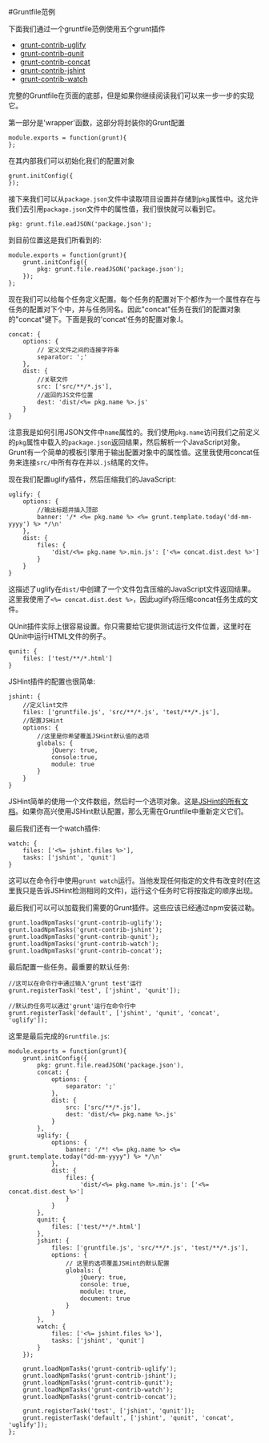 #Gruntfile范例

下面我们通过一个gruntfile范例使用五个grunt插件

+  [grunt-contrib-uglify](https://github.com/gruntjs/grunt-contrib-uglify)
+  [grunt-contrib-qunit](https://github.com/gruntjs/grunt-contrib-qunit)
+  [grunt-contrib-concat](https://github.com/gruntjs/grunt-contrib-concat)
+  [grunt-contrib-jshint](https://github.com/gruntjs/grunt-contrib-jshint)
+  [grunt-contrib-watch](https://github.com/gruntjs/grunt-contrib-watch)

完整的Gruntfile在页面的底部，但是如果你继续阅读我们可以来一步一步的实现它。

第一部分是'wrapper'函数，这部分将封装你的Grunt配置

	module.exports = function(grunt){
	};
	
在其内部我们可以初始化我们的配置对象

	grunt.initConfig({
	});
	
接下来我们可以从`package.json`文件中读取项目设置并存储到`pkg`属性中。这允许我们去引用`package.json`文件中的属性值，我们很快就可以看到它。

	pkg: grunt.file.eadJSON('package.json');
	
到目前位置这是我们所看到的:

	module.exports = function(grunt){
		grunt.initConfig({
			pkg: grunt.file.readJSON('package.json');
		});
	};
	
现在我们可以给每个任务定义配置。每个任务的配置对下个都作为一个属性存在与任务的配置对下个中，并与任务同名。因此"concat"任务在我们的配置对象的"concat"键下。下面是我的'concat'任务的配置对象.I。

	concat: {
		options: {
			// 定义文件之间的连接字符串
			separator: ';'
		},
		dist: {
			//关联文件
			src: ['src/**/*.js'],
			//返回的JS文件位置
			dest: 'dist/<%= pkg.name %>.js'
		}
	}

注意我是如何引用JSON文件中`name`属性的。我们使用`pkg.name`访问我们之前定义的`pkg`属性中载入的`package.json`返回结果，然后解析一个JavaScript对象。Grunt有一个简单的模板引擎用于输出配置对象中的属性值。这里我使用concat任务来连接`src/`中所有存在并以`.js`结尾的文件。

现在我们配置uglify插件，然后压缩我们的JavaScript:

	uglify: {
		options: {
			//输出标题并插入顶部
			banner: '/* <%= pkg.name %> <%= grunt.template.today('dd-mm-yyyy') %> */\n'
		},
		dist: {
			files: {
				'dist/<%= pkg.name %>.min.js': ['<%= concat.dist.dest %>']
			}
		}
	}
	
这描述了uglify在`dist/`中创建了一个文件包含压缩的JavaScript文件返回结果。这里我使用了`<%= concat.dist.dest %>`，因此uglify将压缩concat任务生成的文件。

QUnit插件实际上很容易设置。你只需要给它提供测试运行文件位置，这里时在QUnit中运行HTML文件的例子。

	qunit: {
		files: ['test/**/*.html']
	}
JSHint插件的配置也很简单:

	jshint: {
		//定义lint文件
		files: ['gruntfile.js', 'src/**/*.js', 'test/**/*.js'],
		//配置JSHint
		options: {
			//这里是你希望覆盖JSHint默认值的选项
			globals: {
				jQuery: true,
				console:true,
				module: true
			}
		}
	}
	
JSHint简单的使用一个文件数组，然后时一个选项对象。这是[JSHint的所有文档](http://www.jshint.com/docs/)。如果你高兴使用JSHint默认配置，那么无需在Gruntfile中重新定义它们。

最后我们还有一个watch插件:

	watch: {
		files: ['<%= jshint.files %>'],
		tasks: ['jshint', 'qunit']
	}

这可以在命令行中使用`grunt watch`运行。当他发现任何指定的文件有改变时(在这里我只是告诉JSHint检测相同的文件)，运行这个任务时它将按指定的顺序出现。

最后我们可以可以加载我们需要的Grunt插件。这些应该已经通过npm安装过勒。

	grunt.loadNpmTasks('grunt-contrib-uglify');
	grunt.loadNpmTasks('grunt-contrib-jshint');
	grunt.loadNpmTasks('grunt-contrib-qunit');
	grunt.loadNpmTasks('grunt-contrib-watch');
	grunt.loadNpmTasks('grunt-contrib-concat');
	
最后配置一些任务。最重要的默认任务:

	//这可以在命令行中通过输入'grunt test'运行
	grunt.registerTask('test', ['jshint', 'qunit']);
	
	//默认的任务可以通过'grunt'运行在命令行中
	grunt.registerTask('default', ['jshint', 'qunit', 'concat', 'uglify']);
	
这里是最后完成的`Gruntfile.js`:

	module.exports = function(grunt){
		grunt.initConfig({
			pkg: grunt.file.readJSON('package.json'),
			concat: {
				options: {
					separator: ';'
				},
				dist: {
					src: ['src/**/*.js'],
					dest: 'dist/<%= pkg.name %>.js'
				}
			},
			uglify: {
				options: {
					banner: '/*! <%= pkg.name %> <%= grunt.template.today("dd-mm-yyyy") %> */\n'
				},
				dist: {
					files: {
						'dist/<%= pkg.name %>.min.js': ['<%= concat.dist.dest %>']
					}
				}
			},
			qunit: {
				files: ['test/**/*.html']
			},
			jshint: {
				files: ['gruntfile.js', 'src/**/*.js', 'test/**/*.js'],
				options: {
					// 这里的选项覆盖JSHint的默认配置
					globals: {
						jQuery: true,
						console: true,
						module: true,
						document: true
					}
				}
			},
			watch: {
				files: ['<%= jshint.files %>'],
				tasks: ['jshint', 'qunit']
			}
		});
		
		grunt.loadNpmTasks('grunt-contrib-uglify');
		grunt.loadNpmTasks('grunt-contrib-jshint');
		grunt.loadNpmTasks('grunt-contrib-qunit');
		grunt.loadNpmTasks('grunt-contrib-watch');
		grunt.loadNpmTasks('grunt-contrib-concat');
		
		grunt.registerTask('test', ['jshint', 'qunit']);
		grunt.registerTask('default', ['jshint', 'qunit', 'concat', 'uglify']);
	};